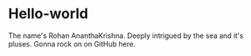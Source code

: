 # Hello-world

The name's Rohan AnanthaKrishna. Deeply intrigued by the sea and it's pluses.
Gonna rock on on GitHub here.
